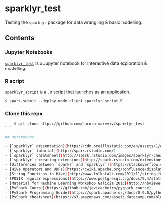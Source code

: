 # sparklyr_test
Testing the `sparklyr` package for data wrangling &amp; basic modelling.

## Contents

### Jupyter Notebooks
[`sparklyr_test`](./sparklyr_test.ipynb) is a Jupyter notebook for interactive data exploration & modelling.

<!--[`sparklyr_test2`](./sparklyr_test2.ipynb) is another Jupyter notebook for interactive data exploration & modelling with a -much- bigger dataset. Visualize it in [nbviewer.jupyter.org](http://nbviewer.jupyter.org/github/aurora-mareviv/sparklyr_test/blob/master/sparklyr_test2.ipynb#Returning-to-sparklyr)-->


### R script
[`sparklyr_script`](./sparklyr_script.R) is a `.R` script that launches as an application.

    $ spark-submit --deploy-mode client sparklyr_script.R


### Clone this repo

```sh
    $ git clone https://github.com/aurora-mareviv/sparklyr_test
``` 

## References 

- [`sparklyr` presentation](https://cdn.oreillystatic.com/en/assets/1/event/193/Sparklyr_%20An%20R%20interface%20for%20Apache%20Spark%20Presentation.pdf)
- [`sparklyr` tutorial](http://spark.rstudio.com/).
- [`sparklyr` cheatsheet](http://spark.rstudio.com/images/sparklyr-cheatsheet.pdf).
- [`sparklyr`: creating extensions](http://spark.rstudio.com/extensions.html).
- [Differences between `sparkr` and `sparklyr`](https://stackoverflow.com/questions/39494484/sparkr-vs-sparklyr).
- [Hive Operators and UDFs](https://cwiki.apache.org/confluence/display/Hive/LanguageManual+UDF).
- [String Functions in Hive](http://www.folkstalk.com/2011/11/string-functions-in-hive.html).
- [POSIX regular expressions](https://www.postgresql.org/docs/9.4/static/functions-matching.html#FUNCTIONS-POSIX-REGEXP).
- [Material for Machine Learning Workshop Galicia 2016](http://nbviewer.jupyter.org/github/javicacheiro/machine_learning_galicia_2016/blob/master/notebooks/sentiment_analysis-amazon_books.ipynb).
- [PySpark Course](https://github.com/javicacheiro/pyspark_course).
- [PySpark Programming Guide](https://spark.apache.org/docs/0.9.0/python-programming-guide.html).
- [PySpark cheatsheet](https://s3.amazonaws.com/assets.datacamp.com/blog_assets/PySpark_SQL_Cheat_Sheet_Python.pdf).
